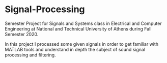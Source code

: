 # Signal-Processing

Semester Project for Signals and Systems class in Electrical and Computer Engineering at National and Technical University of Athens during Fall Semester 2020.

In this project I processed some given signals in order to get familiar with MATLAB tools and understand in depth the subject of sound signal processing and filtering.